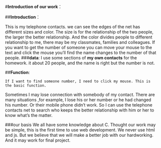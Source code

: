 ﻿#__Introduction of our work__：

##**Introduction**：

   This is my telephone contacts. we can see the edges of the net has different sizes and color. The size is for the relationship of the two people, the larger the better relationship. And the color divides people to different relationship to me, there may be my classmates, families and colleagues.
If you want to get the number of someone you can move your mouse to the text and click the mouse you’ll find the name changes to the number of that people.
###__data__:
I use some sections of __my own contacts__ for the homework. it about 20 people, and the name is right but the number is not.
 
##**Function**:

    If I want to find someone number, I need to click my mouse. This is the basic function.
Sometimes I may lose connection with somebody of my contact. There are many situations ,for example, I lose his or her number or he had changed his number. Or their mobile phone didn’t work. So I can use the telephone contacts net to search who keeps the better relationship with him or her to know what’s the matter. 

###our basis
We all have some knowledge about C.
Thought our work may be simple, this is the first time to use web development. We never use html and js. But we believe that we will make a better job with our hardworking. And it may work for final project.      
